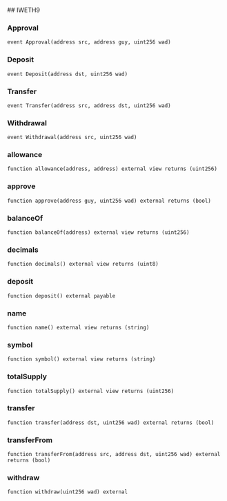 ﻿﻿## IWETH9


### Approval

```solidity
event Approval(address src, address guy, uint256 wad)
```

### Deposit

```solidity
event Deposit(address dst, uint256 wad)
```

### Transfer

```solidity
event Transfer(address src, address dst, uint256 wad)
```

### Withdrawal

```solidity
event Withdrawal(address src, uint256 wad)
```

### allowance

```solidity
function allowance(address, address) external view returns (uint256)
```







### approve

```solidity
function approve(address guy, uint256 wad) external returns (bool)
```







### balanceOf

```solidity
function balanceOf(address) external view returns (uint256)
```







### decimals

```solidity
function decimals() external view returns (uint8)
```







### deposit

```solidity
function deposit() external payable
```







### name

```solidity
function name() external view returns (string)
```







### symbol

```solidity
function symbol() external view returns (string)
```







### totalSupply

```solidity
function totalSupply() external view returns (uint256)
```







### transfer

```solidity
function transfer(address dst, uint256 wad) external returns (bool)
```







### transferFrom

```solidity
function transferFrom(address src, address dst, uint256 wad) external returns (bool)
```







### withdraw

```solidity
function withdraw(uint256 wad) external
```







